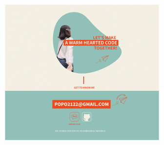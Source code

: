

<br/>
<img src="https://github.com/popo2122/popo2122/blob/main/intro.jpg" alt="introduce" />
<br/>


<!---
popo2122/popo2122 is a ✨ special ✨ repository because its `README.md` (this file) appears on your GitHub profile.
You can click the Preview link to take a look at your changes.
--->
